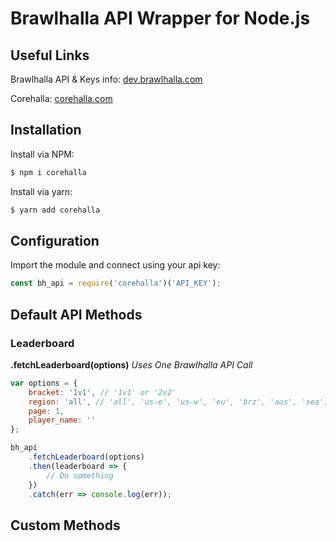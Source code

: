# Brawlhalla API Wrapper for Node.js

## Useful Links

Brawlhalla API & Keys info: [dev.brawlhalla.com](http://dev.brawlhalla.com)

Corehalla: [corehalla.com](http://corehalla.com)

## Installation

Install via NPM:

```bash
$ npm i corehalla
```

Install via yarn:

```bash
$ yarn add corehalla
```

## Configuration

Import the module and connect using your api key:

```js
const bh_api = require('corehalla')('API_KEY');
```

## Default API Methods

### Leaderboard

**.fetchLeaderboard(options)**
_Uses One Brawlhalla API Call_

```js
var options = {
	bracket: '1v1', // '1v1' or '2v2'
	region: 'all', // 'all', 'us-e', 'us-w', 'eu', 'brz', 'aus', 'sea', 'jap'
	page: 1,
	player_name: ''
};

bh_api
	.fetchLeaderboard(options)
	.then(leaderboard => {
		// Do something
	})
	.catch(err => console.log(err));
```

## Custom Methods
